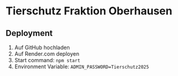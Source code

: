 # Tierschutz Fraktion Oberhausen

## Deployment

1. Auf GitHub hochladen
2. Auf Render.com deployen
3. Start command: `npm start`
4. Environment Variable: `ADMIN_PASSWORD=Tierschutz2025`